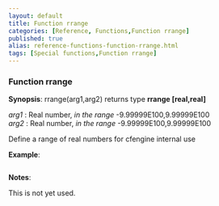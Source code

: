 ```yaml
---
layout: default
title: Function rrange
categories: [Reference, Functions,Function rrange]
published: true
alias: reference-functions-function-rrange.html
tags: [Special functions,Function rrange]
---
```


### Function rrange

**Synopsis**: rrange(arg1,arg2) returns type **rrange [real,real]**

  
 *arg1* : Real number, *in the range* -9.99999E100,9.99999E100   
 *arg2* : Real number, *in the range* -9.99999E100,9.99999E100   

Define a range of real numbers for cfengine internal use

**Example**:  
   

```cf3

```

**Notes**:  
   

This is not yet used.
